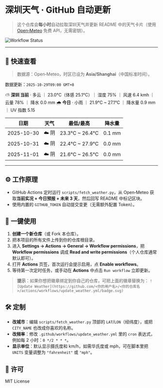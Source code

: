# 深圳天气 · GitHub 自动更新

> 这个仓库会**每小时**自动拉取深圳天气并更新 README 中的天气卡片（使用 [Open‑Meteo](https://open-meteo.com/) 免费 API，无需密钥）。

![Workflow Status](https://img.shields.io/badge/Weather%20Updater-active-success?logo=github)

---

## 👀 快速查看

> 数据源：Open‑Meteo，时区已设为 **Asia/Shanghai**（中国标准时间）。

<!-- WEATHER-START -->
数据更新：`2025-10-29T09:00 GMT+8`

⛅️ **深圳 当前** · 多云 ｜ 23.0°C（体感 25.1°C）｜ 湿度 75% ｜ 风速 6.4 kmh ｜ 云量 78% ｜ 降水 0.0 mm
🌧️ **今日** · 小雨 ｜ 21.9°C ~ 27.1°C ｜ 降水量 0.9 mm ｜ UV 指数 5.15

| 日期 | 天气 | 最低/最高 | 降水量 |
|---|---|---|---|
| 2025-10-30 | ☁️ 阴 | 23.3°C ~ 26.4°C | 0.1 mm |
| 2025-10-31 | ☁️ 阴 | 22.4°C ~ 27.9°C | 0.0 mm |
| 2025-11-01 | ☁️ 阴 | 21.6°C ~ 26.5°C | 0.0 mm |
<!-- WEATHER-END -->

---

## ⚙️ 工作原理
- GitHub Actions 定时运行 `scripts/fetch_weather.py`，从 Open‑Meteo 获取**当前实况 + 今日预报 + 未来 3 天**，然后回写 README 中标记区块。
- 使用内置的 `GITHUB_TOKEN` 自动提交变更（无需额外配置 Token）。

## 🚀 一键使用
1. **创建一个新仓库**（或 Fork 本仓库）。
2. 把本项目的所有文件上传到你的仓库根目录。
3. 进入 **Settings → Actions → General → Workflow permissions**，把 **Workflow permissions** 调成 **Read and write permissions**（个人仓库通常默认即可）。
4. 打开 **Actions** 页签，首次运行会提示启用，点 **Enable workflows**。
5. 等待第一次定时任务，或手动在 **Actions** 中点击 `Run workflow` 立即更新。

> **提示**：如果你想把徽章绑定到你自己的仓库，可把上面的徽章替换为：
`![Update Weather](https://github.com/<你的用户名>/<你的仓库名>/actions/workflows/update_weather.yml/badge.svg)`

## 🛠 定制
- **改城市**：编辑 `scripts/fetch_weather.py` 顶部的 `LAT`/`LON`（经纬度），或把 `CITY_NAME` 也改成你喜欢的名称。
- **改频率**：修改 `.github/workflows/update_weather.yml` 里的 `cron` 表达式，例如每 2 小时：`0 */2 * * *`。
- **显示单位**：默认显示摄氏度和 km/h，如需华氏度或 mph，可在脚本里把 `UNITS` 变量调整为 `"fahrenheit"` 或 `"mph"`。

## 📝 许可
MIT License
